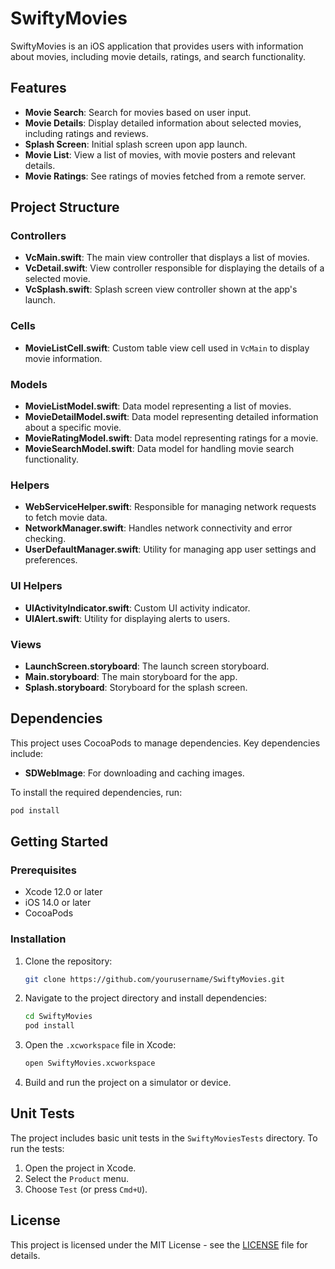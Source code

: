 # SwiftyMovies

SwiftyMovies is an iOS application that provides users with information about movies, including movie details, ratings, and search functionality.

## Features

- **Movie Search**: Search for movies based on user input.
- **Movie Details**: Display detailed information about selected movies, including ratings and reviews.
- **Splash Screen**: Initial splash screen upon app launch.
- **Movie List**: View a list of movies, with movie posters and relevant details.
- **Movie Ratings**: See ratings of movies fetched from a remote server.

## Project Structure

### Controllers
- **VcMain.swift**: The main view controller that displays a list of movies.
- **VcDetail.swift**: View controller responsible for displaying the details of a selected movie.
- **VcSplash.swift**: Splash screen view controller shown at the app's launch.
  
### Cells
- **MovieListCell.swift**: Custom table view cell used in `VcMain` to display movie information.

### Models
- **MovieListModel.swift**: Data model representing a list of movies.
- **MovieDetailModel.swift**: Data model representing detailed information about a specific movie.
- **MovieRatingModel.swift**: Data model representing ratings for a movie.
- **MovieSearchModel.swift**: Data model for handling movie search functionality.

### Helpers
- **WebServiceHelper.swift**: Responsible for managing network requests to fetch movie data.
- **NetworkManager.swift**: Handles network connectivity and error checking.
- **UserDefaultManager.swift**: Utility for managing app user settings and preferences.

### UI Helpers
- **UIActivityIndicator.swift**: Custom UI activity indicator.
- **UIAlert.swift**: Utility for displaying alerts to users.

### Views
- **LaunchScreen.storyboard**: The launch screen storyboard.
- **Main.storyboard**: The main storyboard for the app.
- **Splash.storyboard**: Storyboard for the splash screen.

## Dependencies

This project uses CocoaPods to manage dependencies. Key dependencies include:

- **SDWebImage**: For downloading and caching images.
  
To install the required dependencies, run:

```bash
pod install
```

## Getting Started

### Prerequisites

- Xcode 12.0 or later
- iOS 14.0 or later
- CocoaPods

### Installation

1. Clone the repository:
   ```bash
   git clone https://github.com/yourusername/SwiftyMovies.git
   ```

2. Navigate to the project directory and install dependencies:
   ```bash
   cd SwiftyMovies
   pod install
   ```

3. Open the `.xcworkspace` file in Xcode:
   ```bash
   open SwiftyMovies.xcworkspace
   ```

4. Build and run the project on a simulator or device.

## Unit Tests

The project includes basic unit tests in the `SwiftyMoviesTests` directory. To run the tests:

1. Open the project in Xcode.
2. Select the `Product` menu.
3. Choose `Test` (or press `Cmd+U`).

## License

This project is licensed under the MIT License - see the [LICENSE](LICENSE) file for details.
